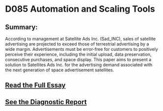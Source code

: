 # D085 Automation and Scaling Tools

## Summary:

According to management at Satellite Ads Inc. (Sad_INC), sales of satellite advertising are projected to exceed those of terrestrial advertising by a wide margin. Advertisements must be error-free for customers to positively perceive their experience, including the initial upload, data preservation, consecutive purchases, and space display. This paper aims to present a solution to Satellites Ads Inc. for the advertising demand associated with the next generation of space advertisement satellites.

## [Read the Full Essay](https://onedrive.live.com/view.aspx?resid=4BEAFE4DCB88D1ED!6552&ithint=file%2cdocx&wdo=2&authkey=!AAX-fAK4dHqAv9M)
## [See the Diagnostic Report](https://onedrive.live.com/view.aspx?resid=4BEAFE4DCB88D1ED!6554&ithint=file%2cdocx&wdo=2&authkey=!AOpPOv78HdN9_PQ)